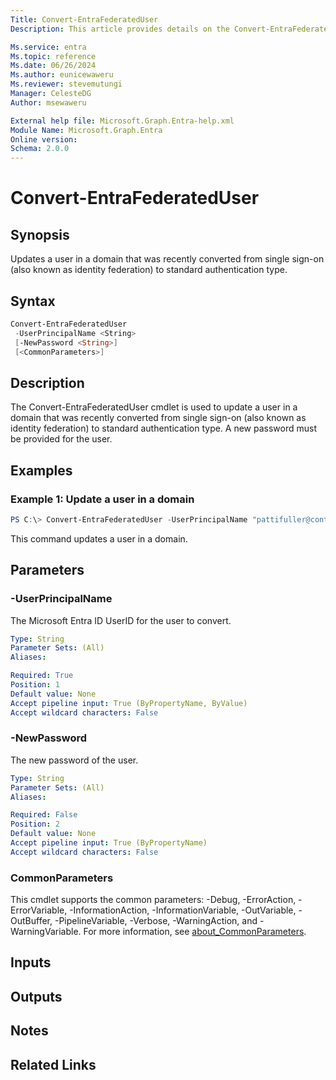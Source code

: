 ```yaml
---
Title: Convert-EntraFederatedUser
Description: This article provides details on the Convert-EntraFederatedUser command.

Ms.service: entra
Ms.topic: reference
Ms.date: 06/26/2024
Ms.author: eunicewaweru
Ms.reviewer: stevemutungi
Manager: CelesteDG
Author: msewaweru

External help file: Microsoft.Graph.Entra-help.xml
Module Name: Microsoft.Graph.Entra
Online version:
Schema: 2.0.0
---
```


# Convert-EntraFederatedUser

## Synopsis
Updates a user in a domain that was recently converted from single sign-on (also known as identity federation) to standard authentication type.

## Syntax

```powershell
Convert-EntraFederatedUser
 -UserPrincipalName <String>
 [-NewPassword <String>]
 [<CommonParameters>]
```

## Description
The Convert-EntraFederatedUser cmdlet is used to update a user in a domain that was recently converted from single sign-on (also known as identity federation) to standard authentication type. A new password must be provided for the user.

## Examples

### Example 1: Update a user in a domain
```powershell
PS C:\> Convert-EntraFederatedUser -UserPrincipalName "pattifuller@contoso.com"
```

This command updates a user in a domain.

## Parameters

### -UserPrincipalName
The Microsoft Entra ID UserID for the user to convert.

```yaml
Type: String
Parameter Sets: (All)
Aliases:

Required: True
Position: 1
Default value: None
Accept pipeline input: True (ByPropertyName, ByValue)
Accept wildcard characters: False
```

### -NewPassword
The new password of the user.

```yaml
Type: String
Parameter Sets: (All)
Aliases:

Required: False
Position: 2
Default value: None
Accept pipeline input: True (ByPropertyName)
Accept wildcard characters: False
```

### CommonParameters
This cmdlet supports the common parameters: -Debug, -ErrorAction, -ErrorVariable, -InformationAction, -InformationVariable, -OutVariable, -OutBuffer, -PipelineVariable, -Verbose, -WarningAction, and -WarningVariable. For more information, see [about_CommonParameters](https://go.microsoft.com/fwlink/?LinkID=113216).

## Inputs

## Outputs

## Notes

## Related Links

